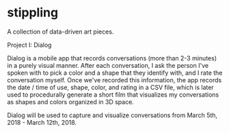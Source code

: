 # stippling
A collection of data-driven art pieces.

Project I: Dialog

Dialog is a mobile app that records conversations (more than 2-3 minutes) in a purely visual manner. After each conversation, I ask the person I've spoken with to pick a color and a shape that they identify with, and I rate the conversation myself. Once we've recorded this information, the app records the date / time of use, shape, color, and rating in a CSV file, which is later used to procedurally generate a short film that visualizes my conversations as shapes and colors organized in 3D space.

Dialog will be used to capture and visualize conversations from March 5th, 2018 - March 12th, 2018. 
